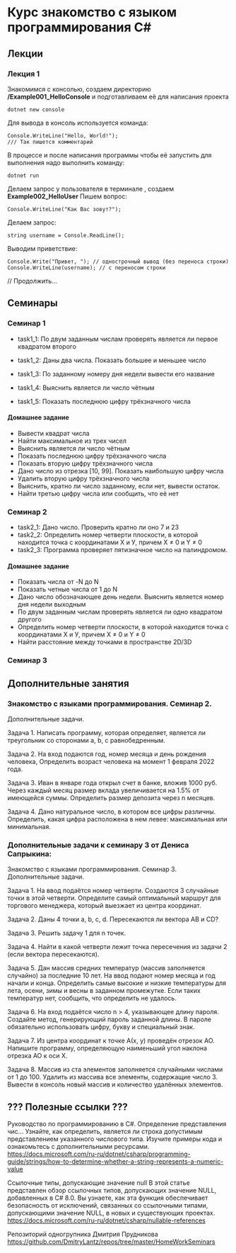 # Курс знакомство с языком программирования C#

## Лекции

### Лекция 1

Знакомимся с консолью, создаем директорию **/Example001_HelloConsole** и подготавливаем её для написания проекта
```
dotnet new console
```
Для вывода в консоль используется команда:
```
Console.WriteLine("Hello, World!");
/// Так пишется комментарий
```
В процессе и после написания программы чтобы её запустить для выполнения надо выполнить команду:
```
dotnet run
``` 

Делаем запрос у пользователя в терминале , создаем **Example002_HelloUser**
Пишем вопрос:
```
Console.WriteLine("Как Вас зовут?");
```
Делаем запрос:
```
string username = Console.ReadLine();
```
Выводим приветствие:
```
Console.Write("Привет, "); // однострочный вывод (без переноса строки)
Console.WriteLine(username); // с переносом строки
```
// Продолжить...

## Семинары

### Семинар 1

* task1_1: По двум заданным числам проверять является ли первое квадратом второго

* task1_2: Даны два числа. Показать большее и меньшее число

* task1_3: По заданному номеру дня недели вывести его название

* task1_4: Выяснить является ли число чётным

* task1_5: Показать последнюю цифру трёхзначного числа

#### Домашнее задание

* Вывести квадрат числа
* Найти максимальное из трех чисел
* Выяснить является ли число чётным
* Показать последнюю цифру трёхзначного числа
* Показать вторую цифру трёхзначного числа
* Дано число из отрезка [10, 99]. Показать наибольшую цифру числа
* Удалить вторую цифру трёхзначного числа
* Выяснить, кратно ли число заданному, если нет, вывести остаток.
* Найти третью цифру числа или сообщить, что её нет

### Семинар 2

* task2_1: Дано число. Проверить кратно ли оно 7 и 23
* task2_2: Определить номер четверти плоскости, 
в которой находится точка с координатами Х и У, причем X ≠ 0 и Y ≠ 0
* task2_3: Программа проверяет пятизначное число на палиндромом.

#### Домашнее задание

* Показать числа от -N до N
* Показать четные числа от 1 до N
* Дано число обозначающее день недели. Выяснить является номер дня недели выходным
* По двум заданным числам проверять является ли одно квадратом другого
* Определить номер четверти плоскости, 
в которой находится точка с координатами Х и У, причем X ≠ 0 и Y ≠ 0
* Найти расстояние между точками в пространстве 2D/3D

### Семинар 3

## Дополнительные занятия

### Знакомство с языками программирования. Семинар 2.
Дополнительные задачи.

Задача 1. Написать программу, которая определяет, является ли треугольник со сторонами a, b, c равнобедренным.

Задача 2. На вход подаются год, номер месяца и день рождения человека, Определить возраст человека на момент 1 февраля 2022 года.

Задача 3. Иван в январе года открыл счет в банке, вложив 1000 руб. Через каждый месяц размер вклада увеличивается на 1.5% от имеющейся суммы. Определить размер депозита через n месяцев.

Задача 4. Дано натуральное число, в котором все цифры различны. Определить, какая цифра расположена в нем левее: максимальная или минимальная.


### Дополнительные задачи к семинару 3 от Дениса Сапрыкина: 

Знакомство с языками программирования. Семинар 3.
Дополнительные задачи.

Задача 1. На ввод подаётся номер четверти. Создаются 3 случайные точки в этой четверти. Определите самый оптимальный маршрут для торгового менеджера, который выезжает из центра координат.

Задача 2. Даны 4 точки a, b, c, d. Пересекаются ли вектора AB и CD?

Задача 3. Решить задачу 1 для n точек.


Задача 4. Найти в какой четверти лежит точка пересечения из задачи 2 (если вектора пересекаются).

Задача 5. Дан массив средних температур (массив заполняется случайно) за последние 10 лет. На ввод подают номер месяца и год начали и конца.
Определить самые высокие и низкие температуры для лета, осени, зимы и весны в заданном промежутке. Если таких температур нет, сообщить, что определить не удалось.

Задача 6. На вход подаётся число n > 4, указывающее длину пароля. Создайте метод, генерирующий пароль заданной длины. В пароле обязательно использовать цифру, букву и специальный знак.

Задача 7. Из центра координат к точке А(x, y) проведён отрезок АО. Напишите программу, определяющую наименьший угол наклона отрезка AO к оси X.

Задача 8. Массив из ста элементов заполняется случайными числами от 1 до 100. Удалить из массива все элементы, содержащие число 3. Вывести в консоль новый массив и количество удалённых элементов.

## ??? Полезные ссылки ???

Руководство по программированию в C#. Определение представления чис...
Узнайте, как определить, является ли строка допустимым представлением указанного числового типа. Изучите примеры кода и ознакомьтесь с дополнительными ресурсами.
https://docs.microsoft.com/ru-ru/dotnet/csharp/programming-guide/strings/how-to-determine-whether-a-string-represents-a-numeric-value

Ссылочные типы, допускающие значение null
В этой статье представлен обзор ссылочных типов, допускающих значение NULL, добавленных в C# 8.0. Вы узнаете, как эта функция обеспечивает безопасность от исключений, связанных со ссылочными типами, допускающими значение NULL, в новых и существующих проектах.
https://docs.microsoft.com/ru-ru/dotnet/csharp/nullable-references

Репозиторий одногрупника Дмитрия Прудникова
https://github.com/DmitryLantz/repos/tree/master/HomeWorkSeminars 
